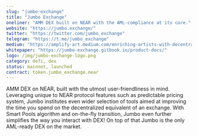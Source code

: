 ```yaml
---
slug: "jumbo-exchange"
title: "Jumbo Exchange"
oneliner: "AMM DEX built on NEAR with the AML-compliance at its core."
website: "https://jumbo.exchange/"
twitter: "https://twitter.com/jumbo_exchange"
telegram: "https://t.me/jumbo_exchange"
medium: "https://amplify-art.medium.com/enriching-artists-with-decentralized-music-da7d876ae247"
whitepaper: "https://jumbo-exchange.gitbook.io/product-docs/"
logo: /img/jumbo-exchange-logo.png
category: defi, dex
status: mainnet, launched
contract: token.jumbo_exchange.near
---
```


AMM DEX on NEAR, built with the utmost user-friendliness in mind. Leveraging unique to NEAR protocol features such as predictable pricing system, Jumbo institutes even wider selection of tools aimed at improving the time you spend on the decentralized equivalent of an exchange. With Smart Pools algorithm and on-the-fly transition, Jumbo even further simplifies the way you interact with DEX! On top of that Jumbo is the only AML-ready DEX on the market.
